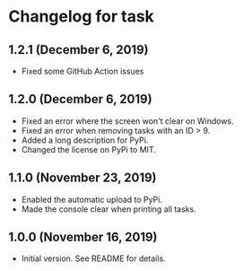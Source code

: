 # Changelog for task

## 1.2.1 (December 6, 2019)

- Fixed some GitHub Action issues

## 1.2.0 (December 6, 2019)

- Fixed an error where the screen won't clear on Windows.
- Fixed an error when removing tasks with an ID > 9.
- Added a long description for PyPi.
- Changed the license on PyPi to MIT.

## 1.1.0 (November 23, 2019)

- Enabled the automatic upload to PyPi.
- Made the console clear when printing all tasks.

## 1.0.0 (November 16, 2019)

- Initial version. See README for details.
